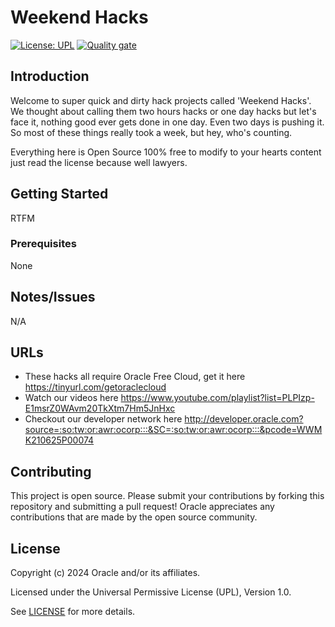 # Weekend Hacks

[![License: UPL](https://img.shields.io/badge/license-UPL-green)](https://img.shields.io/badge/license-UPL-green) [![Quality gate](https://sonarcloud.io/api/project_badges/quality_gate?project=oracle-devrel_test)](https://sonarcloud.io/dashboard?id=oracle-devrel_test)


## Introduction
Welcome to super quick and dirty hack projects called 'Weekend Hacks'. We thought about calling them two hours hacks or one day hacks but let's face it, nothing good ever gets done in one day. Even two days is pushing it. So most of these things really took a week, but hey, who's counting.

Everything here is Open Source 100% free to modify to your hearts content just read the license because well lawyers.

## Getting Started
RTFM

### Prerequisites
None

## Notes/Issues
N/A

## URLs
* These hacks all require Oracle Free Cloud, get it here https://tinyurl.com/getoraclecloud
* Watch our videos here https://www.youtube.com/playlist?list=PLPIzp-E1msrZ0WAvm20TkXtm7Hm5JnHxc
* Checkout our developer network here http://developer.oracle.com?source=:so:tw:or:awr:ocorp:::&SC=:so:tw:or:awr:ocorp:::&pcode=WWMK210625P00074


## Contributing
This project is open source.  Please submit your contributions by forking this repository and submitting a pull request!  Oracle appreciates any contributions that are made by the open source community.

## License
Copyright (c) 2024 Oracle and/or its affiliates.

Licensed under the Universal Permissive License (UPL), Version 1.0.

See [LICENSE](LICENSE.txt) for more details.
